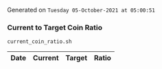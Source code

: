 Generated on `Tuesday 05-October-2021 at 05:00:51`

### Current to Target Coin Ratio
`current_coin_ratio.sh`

Date|Current|Target|Ratio
---|---|---|---
